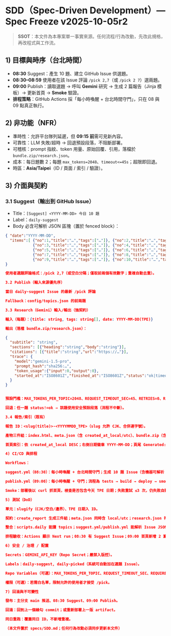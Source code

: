 # SDD（Spec-Driven Development）— Spec Freeze v2025-10-05r2

> **SSOT**：本文件為本專案單一事實來源。任何流程/行為改動，先改此規格，再改程式與工作流。

## 1) 目標與時序（台北時間）
- **08:30** Suggest：產生 10 題、建立 GitHub Issue 供選題。
- **08:30–08:59** 使用者在該 Issue 評論 `/pick 2,7`（或 `/pick 2 7`）選兩題。
- **09:00** Publish：讀取選題 → 呼叫 **Gemini** 研究 → 生成 2 篇報告（Jinja 模板）→ 更新首頁 → **Smoke** 驗證。
- **排程策略**：GitHub Actions 採「每小時喚醒 + 台北時間守門」，只在 08 與 09 點真正執行。

## 2) 非功能（NFR）
- 準時性：允許平台隊列延遲，但 **09:15 前**需可見新內容。
- 可靠性：LLM 失敗/超時 → 回退預設段落，不阻斷部署。
- 可稽核：prompt 指紋、token 用量、原始回覆、引用，落檔於 `bundle.zip/research.json`。
- 成本：每日題數 2；每題 `max_tokens=2048`、`timeout<=45s`；超限即回退。
- 時區：**Asia/Taipei**（ID / 頁面 / 索引 / 驗證）。

## 3) 介面與契約
### 3.1 Suggest（輸出到 GitHub Issue）
- Title：`[Suggest] <YYYY-MM-DD> 今日 10 題`
- Label：`daily-suggest`
- Body 必含可解析 JSON 區塊（置於 fenced block）：
```json
{ "date":"YYYY-MM-DD",
  "items":[ {"no":1,"title":"…","tags":["…"]}, {"no":2,"title":"…","tags":["…"]},
            {"no":3,"title":"…","tags":["…"]}, {"no":4,"title":"…","tags":["…"]},
            {"no":5,"title":"…","tags":["…"]}, {"no":6,"title":"…","tags":["…"]},
            {"no":7,"title":"…","tags":["…"]}, {"no":8,"title":"…","tags":["…"]},
            {"no":9,"title":"…","tags":["…"]}, {"no":10,"title":"…","tags":["…"]} ]
}

使用者選題評論格式：/pick 2,7（或空白分隔；僅取前兩個有效數字；重複自動去重）。

3.2 Publish（輸入來源優先序）

當日 daily-suggest Issue 的最新 /pick 評論

Fallback：config/topics.json 的前兩題

3.3 Research（Gemini）輸入/輸出（強契約）

輸入（每題）：{title: string, tags: string[], date: YYYY-MM-DD(TPE)}

輸出（落檔 bundle.zip/research.json）：

{
  "subtitle": "string",
  "sections": [{"heading":"string","body":"string"}],
  "citations": [{"title":"string","url":"https://…"}],
  "trace": {
    "model":"gemini-1.5-pro",
    "prompt_hash":"sha256:…",
    "token_usage":{"input":0,"output":0},
    "started_at":"ISO8601Z","finished_at":"ISO8601Z","status":"ok|timeout|quota|error"
  }
}


預設門檻：MAX_TOKENS_PER_TOPIC=2048、REQUEST_TIMEOUT_SEC=45、RETRIES=0、REQUIRE_CITATIONS=false

回退：任一題 status!=ok → 該題使用安全預設段落（流程不中斷）。

3.4 報告/索引（既有）

報告 ID：<slug(title)>-<YYYYMMDD_TPE>（slug 允許 CJK、合併連字號）。

產物三件組：index.html、meta.json（含 created_at_local/utc）、bundle.zip（含 research.json）。

首頁索引：依 created_at_local DESC；右側日期徽章 YYYY-MM-DD；頁尾 Generated: 為 TPE。

4) CI/CD 與排程

Workflows：

suggest.yml（08:30）：每小時喚醒 + 台北時間守門；生成 10 題 Issue（含機器可解析 JSON 區塊）。

publish.yml（09:00）：每小時喚醒 + 守門；流程為 tests → build → deploy → smoke。

Smoke：部署後以 curl 抓首頁，檢查是否包含今天 TPE 日期；失敗重試 ≤3 次，仍失敗自動開 Issue。

5) 測試（DoD）

單元：slugify（CJK/空白/邊界）、TPE 日期入 ID。

契約：create_report 生成三件組；meta.json 同時含 local/utc；research.json 符合 3.3 的 schema（失敗可為 status!=ok）。

整合：scripts.daily 能讀 topics；suggest.yml/publish.yml 能解析 Issue JSON 與 /pick。

排程驗收：Actions 顯示 Next run；08:30 有 Suggest Issue；09:00 首頁新增 2 篇；Smoke 綠勾。

6) 安全 / 治理 / 配置

Secrets：GEMINI_API_KEY（Repo Secret；嚴禁入版控）。

Labels：daily-suggest, daily-picked（系統可自動加在選題 Issue）。

Repo Variables（可選）：MAX_TOKENS_PER_TOPIC、REQUEST_TIMEOUT_SEC、REQUIRE_CITATIONS

權限（可選）：若需白名單，限制允許的使用者才接受 /pick。

7) 回滾與不可變性

發布：主分支 main 推送、08:30 Suggest、09:00 Publish。

回滾：回到上一個綠勾 commit；或重新部署上一版 artifact。

同日重跑：覆蓋同日 ID，不新增重複。

（本文件置於 specs/SDD.md；任何行為改動必須同步更新本文件）
